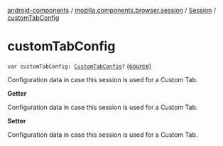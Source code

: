 [android-components](../../index.md) / [mozilla.components.browser.session](../index.md) / [Session](index.md) / [customTabConfig](./custom-tab-config.md)

# customTabConfig

`var customTabConfig: `[`CustomTabConfig`](../../mozilla.components.browser.session.tab/-custom-tab-config/index.md)`?` [(source)](https://github.com/mozilla-mobile/android-components/blob/master/components/browser/session/src/main/java/mozilla/components/browser/session/Session.kt#L261)

Configuration data in case this session is used for a Custom Tab.

**Getter**

Configuration data in case this session is used for a Custom Tab.

**Setter**

Configuration data in case this session is used for a Custom Tab.


